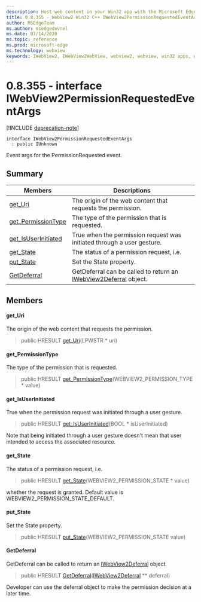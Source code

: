 ```yaml
---
description: Host web content in your Win32 app with the Microsoft Edge WebView2 control
title: 0.8.355 - WebView2 Win32 C++ IWebView2PermissionRequestedEventArgs
author: MSEdgeTeam
ms.author: msedgedevrel
ms.date: 07/14/2020
ms.topic: reference
ms.prod: microsoft-edge
ms.technology: webview
keywords: IWebView2, IWebView2WebView, webview2, webview, win32 apps, win32, edge
---
```


# 0.8.355 - interface IWebView2PermissionRequestedEventArgs 

[!INCLUDE [deprecation-note](../../includes/deprecation-note.md)]

```
interface IWebView2PermissionRequestedEventArgs
  : public IUnknown
```

Event args for the PermissionRequested event.

## Summary

 Members                        | Descriptions
--------------------------------|---------------------------------------------
[get_Uri](#get_uri) | The origin of the web content that requests the permission.
[get_PermissionType](#get_permissiontype) | The type of the permission that is requested.
[get_IsUserInitiated](#get_isuserinitiated) | True when the permission request was initiated through a user gesture.
[get_State](#get_state) | The status of a permission request, i.e.
[put_State](#put_state) | Set the State property.
[GetDeferral](#getdeferral) | GetDeferral can be called to return an [IWebView2Deferral](IWebView2Deferral.md) object.

## Members

#### get_Uri 

The origin of the web content that requests the permission.

> public HRESULT [get_Uri](#get_uri)(LPWSTR * uri)

#### get_PermissionType 

The type of the permission that is requested.

> public HRESULT [get_PermissionType](#get_permissiontype)(WEBVIEW2_PERMISSION_TYPE * value)

#### get_IsUserInitiated 

True when the permission request was initiated through a user gesture.

> public HRESULT [get_IsUserInitiated](#get_isuserinitiated)(BOOL * isUserInitiated)

Note that being initiated through a user gesture doesn't mean that user intended to access the associated resource.

#### get_State 

The status of a permission request, i.e.

> public HRESULT [get_State](#get_state)(WEBVIEW2_PERMISSION_STATE * value)

whether the request is granted. Default value is WEBVIEW2_PERMISSION_STATE_DEFAULT.

#### put_State 

Set the State property.

> public HRESULT [put_State](#put_state)(WEBVIEW2_PERMISSION_STATE value)

#### GetDeferral 

GetDeferral can be called to return an [IWebView2Deferral](IWebView2Deferral.md) object.

> public HRESULT [GetDeferral](#getdeferral)([IWebView2Deferral](IWebView2Deferral.md) ** deferral)

Developer can use the deferral object to make the permission decision at a later time.

